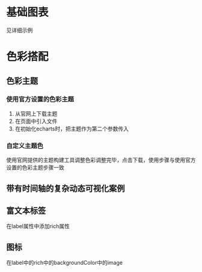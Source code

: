 # 基础图表

见详细示例

# 色彩搭配

## 色彩主题

### 使用官方设置的色彩主题
1. 从官网上下载主题
2. 在页面中引入文件
3. 在初始化echarts时，把主题作为第二个参数传入

### 自定义主题色

使用官网提供的主题构建工具调整色彩调整完毕，点击下载，使用步骤与使用官方设置的色彩主题步骤一致

## 带有时间轴的复杂动态可视化案例

## 富文本标签

在label属性中添加rich属性

## 图标

在label中的rich中的backgroundColor中的image